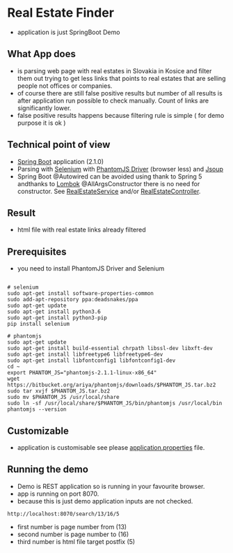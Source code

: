 # Real Estate Finder

- application is just SpringBoot Demo

## What App does

- is parsing web page with real estates in Slovakia in Kosice and filter them out trying to get less links that points to real estates that are selling people not offices or companies.
- of course there are still false positive results but number of all results is after application run possible to check manually. Count of links are significantly lower.
- false positive results happens because filtering rule is simple ( for demo purpose it is ok )

## Technical point of view

- [Spring Boot](http://spring.io/projects/spring-boot) application (2.1.0)
- Parsing with [Selenium](https://www.seleniumhq.org) with [PhantomJS Driver](http://phantomjs.org) (browser less) and [Jsoup](https://jsoup.org)
- Spring Boot @Autowired can be avoided using thank to Spring 5 andthanks to  [Lombok](https://projectlombok.org) @AllArgsConstructor there is no need for constructor. See [RealEstateService](https://github.com/peterszatmary/real-estate-finder/blob/master/src/main/java/com/reality/finder/realityfinder/RealEstateService.java) and/or [RealEstateController](https://github.com/peterszatmary/real-estate-finder/blob/master/src/main/java/com/reality/finder/realityfinder/RealEstateController.java).

## Result

- html file with real estate links already filtered

## Prerequisites

- you need to install PhantomJS Driver and Selenium

```shell

# selenium
sudo apt-get install software-properties-common
sudo add-apt-repository ppa:deadsnakes/ppa
sudo apt-get update
sudo apt-get install python3.6
sudo apt-get install python3-pip
pip install selenium

# phantomjs
sudo apt-get update
sudo apt-get install build-essential chrpath libssl-dev libxft-dev
sudo apt-get install libfreetype6 libfreetype6-dev
sudo apt-get install libfontconfig1 libfontconfig1-dev
cd ~
export PHANTOM_JS="phantomjs-2.1.1-linux-x86_64"
wget https://bitbucket.org/ariya/phantomjs/downloads/$PHANTOM_JS.tar.bz2
sudo tar xvjf $PHANTOM_JS.tar.bz2
sudo mv $PHANTOM_JS /usr/local/share
sudo ln -sf /usr/local/share/$PHANTOM_JS/bin/phantomjs /usr/local/bin
phantomjs --version

```

## Customizable

- application is customisable see please [application.properties](https://github.com/peterszatmary/real-estate-finder/blob/master/src/main/resources/application.properties) file.

## Running the demo

- Demo is REST application so is running in your favourite browser.
- app is running on port 8070.
- because this is just demo application inputs are not checked.

```shell
http://localhost:8070/search/13/16/5
```

- first number is page number from (13)
- second number is page number to (16)
- third number is html file target postfix (5)
